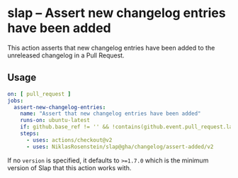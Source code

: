 # slap &ndash; Assert new changelog entries have been added

  [Slap]: https://github.com/NiklasRosenstein/slap

This action asserts that new changelog entries have been added to the unreleased changelog in a Pull Request.

## Usage

```yaml
on: [ pull_request ]
jobs:
  assert-new-changelog-entries:
    name: "Assert that new changelog entries have been added"
    runs-on: ubuntu-latest
    if: github.base_ref != '' && !contains(github.event.pull_request.labels.*.name, 'no changelog')
    steps:
      - uses: actions/checkout@v2
      - uses: NiklasRosenstein/slap@gha/changelog/assert-added/v2
```

If no `version` is specified, it defaults to `>=1.7.0` which is the minimum version of Slap that
this action works with.
